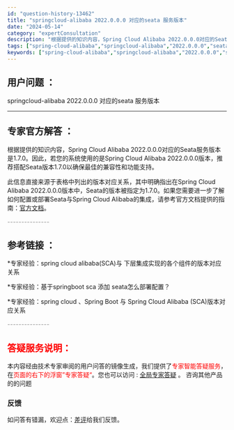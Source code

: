 ```yaml
---
id: "question-history-13462"
title: "springcloud-alibaba 2022.0.0.0 对应的seata 服务版本"
date: "2024-05-14"
category: "expertConsultation"
description: "根据提供的知识内容，Spring Cloud Alibaba 2022.0.0.0对应的Seata服务版本是1.7.0。因此，若您的系统使用的是Spring Cloud Alibaba 2022.0.0.0版本，推荐搭配Seata版本1.7.0以确保最佳的兼容性和功能支持。此信息直接来源于表格中列出"
tags: ["spring-cloud-alibaba","springcloud-alibaba","2022.0.0.0","seata","服务版本"]
keywords: ["spring-cloud-alibaba","springcloud-alibaba","2022.0.0.0","seata","服务版本"]
---
```


## 用户问题 ： 
 springcloud-alibaba 2022.0.0.0 对应的seata 服务版本  

---------------
## 专家官方解答 ：

根据提供的知识内容，Spring Cloud Alibaba 2022.0.0.0对应的Seata服务版本是1.7.0。因此，若您的系统使用的是Spring Cloud Alibaba 2022.0.0.0版本，推荐搭配Seata版本1.7.0以确保最佳的兼容性和功能支持。

此信息直接来源于表格中列出的版本对应关系，其中明确指出在Spring Cloud Alibaba 2022.0.0.0版本中，Seata的版本被指定为1.7.0。如果您需要进一步了解如何配置或部署Seata与Spring Cloud Alibaba的集成，请参考官方文档提供的指南：[官方文档](https://sca.aliyun.com/docs/2023/overview/version-explain/)。


<font color="#949494">---------------</font> 


## 参考链接 ：

*专家经验：spring cloud alibaba(SCA)与 下层集成实现的各个组件的版本对应关系 
 
 *专家经验：基于springboot sca 添加 seata怎么部署配置？ 
 
 *专家经验：spring cloud 、Spring Boot 与 Spring Cloud Alibaba (SCA)版本对应关系 


 <font color="#949494">---------------</font> 
 


## <font color="#FF0000">答疑服务说明：</font> 

本内容经由技术专家审阅的用户问答的镜像生成，我们提供了<font color="#FF0000">专家智能答疑服务</font>，在<font color="#FF0000">页面的右下的浮窗”专家答疑“</font>。您也可以访问 : [全局专家答疑](https://answer.opensource.alibaba.com/docs/intro) 。 咨询其他产品的的问题

### 反馈
如问答有错漏，欢迎点：[差评](https://ai.nacos.io/user/feedbackByEnhancerGradePOJOID?enhancerGradePOJOId=13469)给我们反馈。

